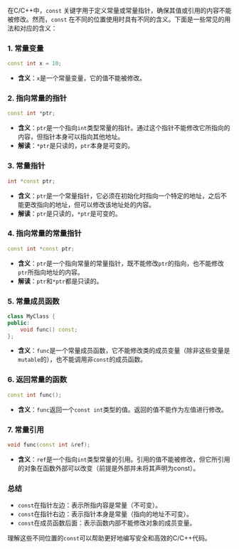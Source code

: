 在C/C++中，`const` 关键字用于定义常量或常量指针，确保其值或引用的内容不能被修改。然而，`const` 在不同的位置使用时具有不同的含义。下面是一些常见的用法和对应的含义：

### 1. **常量变量**
```cpp
const int x = 10;
```
- **含义**：`x`是一个常量变量，它的值不能被修改。

### 2. **指向常量的指针**
```cpp
const int *ptr;
```
- **含义**：`ptr`是一个指向`int`类型常量的指针。通过这个指针不能修改它所指向的内容，但指针本身可以指向其他地址。
- **解读**：`*ptr`是只读的，`ptr`本身是可变的。

### 3. **常量指针**
```cpp
int *const ptr;
```
- **含义**：`ptr`是一个常量指针，它必须在初始化时指向一个特定的地址，之后不能更改指向的地址，但可以修改该地址处的内容。
- **解读**：`ptr`是只读的，`*ptr`是可变的。

### 4. **指向常量的常量指针**
```cpp
const int *const ptr;
```
- **含义**：`ptr`是一个指向常量的常量指针，既不能修改`ptr`的指向，也不能修改`ptr`所指向地址的内容。
- **解读**：`ptr`和`*ptr`都是只读的。

### 5. **常量成员函数**
```cpp
class MyClass {
public:
    void func() const;
};
```
- **含义**：`func`是一个常量成员函数，它不能修改类的成员变量（除非这些变量是`mutable`的），也不能调用非`const`的成员函数。

### 6. **返回常量的函数**
```cpp
const int func();
```
- **含义**：`func`返回一个`const int`类型的值。返回的值不能作为左值进行修改。

### 7. **常量引用**
```cpp
void func(const int &ref);
```
- **含义**：`ref`是一个指向`int`类型常量的引用。引用的值不能被修改，但它所引用的对象在函数外部可以改变（前提是外部并未将其声明为const）。

### 总结
- `const`在指针左边：表示所指内容是常量（不可变）。
- `const`在指针右边：表示指针本身是常量（指向的地址不可变）。
- `const`在成员函数后面：表示函数内部不能修改对象的成员变量。

理解这些不同位置的`const`可以帮助更好地编写安全和高效的C/C++代码。